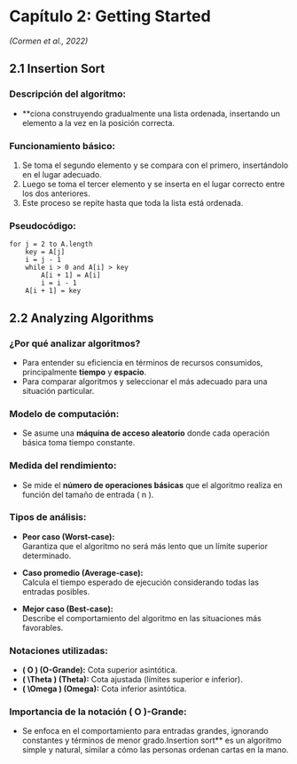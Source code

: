 # Capítulo 2: Getting Started
*(Cormen et al., 2022)*

## 2.1 Insertion Sort

### Descripción del algoritmo:
- **ciona construyendo gradualmente una lista ordenada, insertando un elemento a la vez en la posición correcta.

### Funcionamiento básico:
1. Se toma el segundo elemento y se compara con el primero, insertándolo en el lugar adecuado.
2. Luego se toma el tercer elemento y se inserta en el lugar correcto entre los dos anteriores.
3. Este proceso se repite hasta que toda la lista está ordenada.

### Pseudocódigo:
```text
for j = 2 to A.length
    key = A[j]
    i = j - 1
    while i > 0 and A[i] > key
        A[i + 1] = A[i]
        i = i - 1
    A[i + 1] = key
```

## 2.2 Analyzing Algorithms

### ¿Por qué analizar algoritmos?
- Para entender su eficiencia en términos de recursos consumidos, principalmente **tiempo** y **espacio**.
- Para comparar algoritmos y seleccionar el más adecuado para una situación particular.

### Modelo de computación:
- Se asume una **máquina de acceso aleatorio** donde cada operación básica toma tiempo constante.

### Medida del rendimiento:
- Se mide el **número de operaciones básicas** que el algoritmo realiza en función del tamaño de entrada \( n \).

### Tipos de análisis:
- **Peor caso (Worst-case):**  
  Garantiza que el algoritmo no será más lento que un límite superior determinado.

- **Caso promedio (Average-case):**  
  Calcula el tiempo esperado de ejecución considerando todas las entradas posibles.

- **Mejor caso (Best-case):**  
  Describe el comportamiento del algoritmo en las situaciones más favorables.

### Notaciones utilizadas:
- **\( O \) (O-Grande):** Cota superior asintótica.
- **\( \Theta \) (Theta):** Cota ajustada (límites superior e inferior).
- **\( \Omega \) (Omega):** Cota inferior asintótica.

### Importancia de la notación \( O \)-Grande:
- Se enfoca en el comportamiento para entradas grandes, ignorando constantes y términos de menor grado.Insertion sort** es un algoritmo simple y natural, similar a cómo las personas ordenan cartas en la mano.
